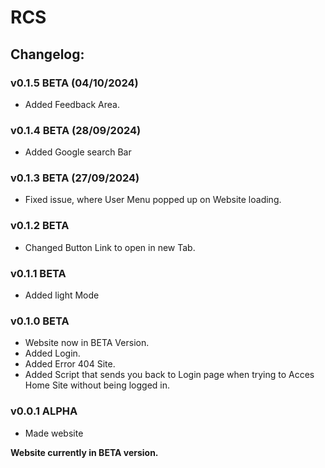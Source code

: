 # RCS
## Changelog:
### v0.1.5 BETA (04/10/2024)
  - Added Feedback Area.
### v0.1.4 BETA (28/09/2024)
  - Added Google search Bar
### v0.1.3 BETA (27/09/2024)
  - Fixed issue, where User Menu popped up on Website loading.
### v0.1.2 BETA
  - Changed Button Link to open in new Tab.
### v0.1.1 BETA
  - Added light Mode

### v0.1.0 BETA
  - Website now in BETA Version.
  - Added Login.
  - Added Error 404 Site.
  - Added Script that sends you back to Login page when trying to Acces Home Site without being logged in.

### v0.0.1 ALPHA
  - Made website


**Website currently in BETA version.**
